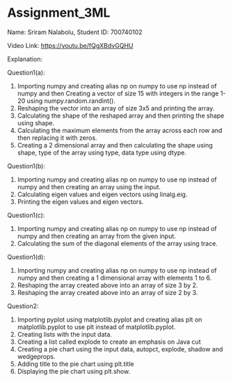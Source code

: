 # Assignment_3ML

Name: Sriram Nalabolu,
Student ID: 700740102

Video Link: https://youtu.be/fQgXBdvGQHU

Explanation:

Question1(a):
1.	Importing numpy and creating alias np on numpy to use np instead of numpy and then Creating a vector of size 15 with integers in the range 1-20 using numpy.random.randint().
2.	Reshaping the vector into an array of size 3x5 and printing the array.
3.	Calculating the shape of the reshaped array and then printing the shape using shape.
4.	Calculating the maximum elements from the array across each row and then replacing it with zeros.
5.	Creating a 2 dimensional array and then calculating the shape using shape, type of the array using type, data type using dtype. 

Question1(b):
1.	Importing numpy and creating alias np on numpy to use np instead of numpy and then creating an array using the input.
2.	Calculating eigen values and eigen vectors using linalg.eig.
3.	Printing the eigen values and eigen vectors.

Question1(c):
1.	Importing numpy and creating alias np on numpy to use np instead of numpy and then creating an array from the given input.
2.	Calculating the sum of the diagonal elements of the array using trace.

Question1(d):
1.	Importing numpy and creating alias np on numpy to use np instead of numpy and then creating a 1 dimensional array with elements 1 to 6.
2.	Reshaping the array created above into an array of size 3 by 2.
3.	Reshaping the array created above into an array of size 2 by 3.

Question2:
1.	Importing pyplot using matplotlib.pyplot and creating alias plt on matplotlib.pyplot to use plt instead of matplotlib.pyplot.
2.	Creating lists with the input data.
3.	Creating a list called explode to create an emphasis on Java cut
4.	Creating a pie chart using the input data, autopct, explode, shadow and wedgeprops.
5.	Adding title to the pie chart using plt.title
6.	Displaying the pie chart using plt.show.
